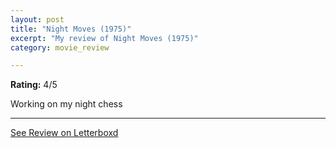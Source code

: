 ```yaml
---
layout: post
title: "Night Moves (1975)"
excerpt: "My review of Night Moves (1975)"
category: movie_review

---
```


**Rating:** 4/5

Working on my night chess

<hr>

[See Review on Letterboxd](https://boxd.it/21Beb7)
